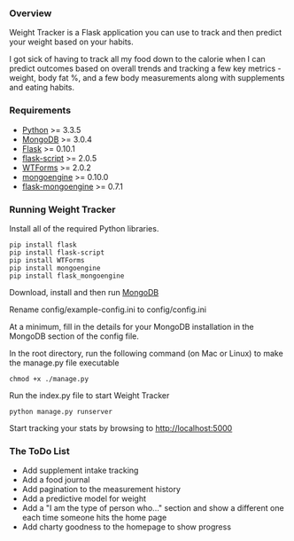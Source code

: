 ### Overview

Weight Tracker is a Flask application you can use to track and then predict your weight based on your habits.

I got sick of having to track all my food down to the calorie when I can predict outcomes based on overall trends and tracking a few key metrics - weight, body fat %, and a few body measurements along with supplements and eating habits.

### Requirements

* [Python](http://continuum.io/downloads) >= 3.3.5
* [MongoDB](https://www.mongodb.org/) >= 3.0.4
* [Flask](http://flask.pocoo.org/) >= 0.10.1
* [flask-script](https://github.com/smurfix/flask-script) >= 2.0.5
* [WTForms](https://github.com/wtforms/wtforms) >= 2.0.2
* [mongoengine](http://mongoengine.org/) >= 0.10.0
* [flask-mongoengine](https://github.com/MongoEngine/flask-mongoengine) >= 0.7.1


### Running Weight Tracker

Install all of the required Python libraries.

    pip install flask
    pip install flask-script
    pip install WTForms
    pip install mongoengine
    pip install flask_mongoengine

Download, install and then run [MongoDB](https://www.mongodb.org/)

Rename config/example-config.ini to config/config.ini

At a minimum, fill in the details for your MongoDB installation in the MongoDB section of the config file.

In the root directory, run the following command (on Mac or Linux) to make the manage.py file executable
  
    chmod +x ./manage.py

Run the index.py file to start Weight Tracker

    python manage.py runserver

Start tracking your stats by browsing to [http://localhost:5000](http://localhost:5000)

### The ToDo List

* Add supplement intake tracking
* Add a food journal
* Add pagination to the measurement history
* Add a predictive model for weight
* Add a "I am the type of person who..." section and show a different one each time someone hits the home page
* Add charty goodness to the homepage to show progress
